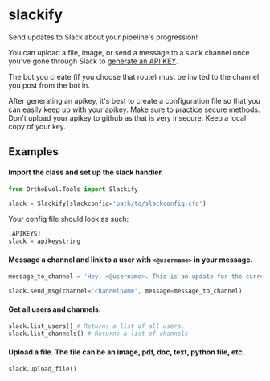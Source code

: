 slackify
=============
Send updates to Slack about your pipeline's progression!

You can upload a file, image, or send a message to a slack channel once you've
gone through Slack to [generate an API KEY](https://get.slack.help/hc/en-us/articles/215770388-Create-and-regenerate-API-tokens).

The bot you create (if you choose that route) must be invited to the channel you post from the bot in.

After generating an apikey, it's best to create a configuration file so that you can easily keep up with your apikey.
Make sure to practice secure methods. Don't upload your apikey to github as that is very insecure. Keep a local copy of your key.

Examples
--------

#### Import the class and set up the slack handler.

```python
from OrthoEvol.Tools import Slackify

slack = Slackify(slackconfig='path/to/slackconfig.cfg')
```
Your config file should look as such:
```python
[APIKEYS]
slack = apikeystring
```
#### Message a channel and link to a user with `<@username>` in your message.

```python
message_to_channel = 'Hey, <@username>. This is an update for the current script.'

slack.send_msg(channel='channelname', message=message_to_channel)

```

#### Get all users and channels.

```python
slack.list_users() # Returns a list of all users.
slack.list_channels() # Returns a list of channels
```

####  Upload a file. The file can be an image, pdf, doc, text, python file, etc.

```python
slack.upload_file()
```

